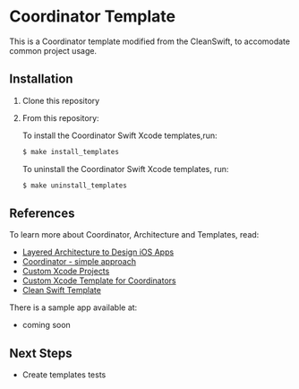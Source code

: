 # Coordinator Template

This is a Coordinator template modified from the CleanSwift, to accomodate common project usage.

## Installation

1. Clone this repository
1. From this repository:

    To install the Coordinator Swift Xcode templates,run:
    ```bash
    $ make install_templates
    ```

    To uninstall the Coordinator Swift Xcode templates, run:
    ```bash
    $ make uninstall_templates
    ```

## References

To learn more about Coordinator, Architecture and Templates, read:

- [Layered Architecture to Design iOS Apps](https://www.vadimbulavin.com/tag/architecture/)
- [Coordinator - simple approach](https://medium.com/@uniq.nestea/coordinators-simple-approach-f7b077f933ec)
- [Custom Xcode Projects](https://useyourloaf.com/blog/creating-custom-xcode-project-templates/)
- [Custom Xcode Template for Coordinators](https://www.hackingwithswift.com/articles/158/how-to-create-a-custom-xcode-template-for-coordinators)
- [Clean Swift Template](https://github.com/pakej/clean-swift-template)

There is a sample app available at:

- coming soon

## Next Steps

- Create templates tests
